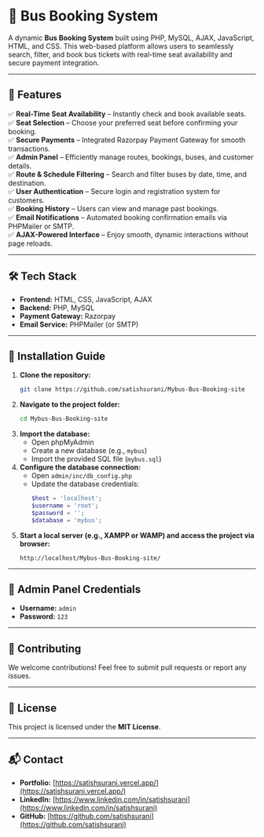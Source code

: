 # 🚌 Bus Booking System

A dynamic **Bus Booking System** built using PHP, MySQL, AJAX, JavaScript, HTML, and CSS. This web-based platform allows users to seamlessly search, filter, and book bus tickets with real-time seat availability and secure payment integration.

---

## 🚀 Features

✅ **Real-Time Seat Availability** – Instantly check and book available seats.  
✅ **Seat Selection** – Choose your preferred seat before confirming your booking.  
✅ **Secure Payments** – Integrated Razorpay Payment Gateway for smooth transactions.  
✅ **Admin Panel** – Efficiently manage routes, bookings, buses, and customer details.  
✅ **Route & Schedule Filtering** – Search and filter buses by date, time, and destination.  
✅ **User Authentication** – Secure login and registration system for customers.  
✅ **Booking History** – Users can view and manage past bookings.  
✅ **Email Notifications** – Automated booking confirmation emails via PHPMailer or SMTP.  
✅ **AJAX-Powered Interface** – Enjoy smooth, dynamic interactions without page reloads.  

---

## 🛠️ Tech Stack

- **Frontend:** HTML, CSS, JavaScript, AJAX  
- **Backend:** PHP, MySQL  
- **Payment Gateway:** Razorpay  
- **Email Service:** PHPMailer (or SMTP)  

---

## 📂 Installation Guide

1. **Clone the repository:**
   ```sh
   git clone https://github.com/satishsurani/Mybus-Bus-Booking-site
   ```
2. **Navigate to the project folder:**
   ```sh
   cd Mybus-Bus-Booking-site
   ```
3. **Import the database:**
   - Open phpMyAdmin
   - Create a new database (e.g., `mybus`)
   - Import the provided SQL file (`mybus.sql`)
4. **Configure the database connection:**
   - Open `admin/inc/db_config.php`
   - Update the database credentials:
     ```php
     $host = 'localhost';
     $username = 'root';
     $password = '';
     $database = 'mybus';
     ```
5. **Start a local server (e.g., XAMPP or WAMP) and access the project via browser:**
   ```
   http://localhost/Mybus-Bus-Booking-site/
   ```

---

## 🔑 Admin Panel Credentials

- **Username:** `admin`  
- **Password:** `123`  

---

## 🤝 Contributing

We welcome contributions! Feel free to submit pull requests or report any issues.

---

## 📜 License

This project is licensed under the **MIT License**.

---

## 📬 Contact

- **Portfolio:** [https://satishsurani.vercel.app/](https://satishsurani.vercel.app/)  
- **LinkedIn:** [https://www.linkedin.com/in/satishsurani](https://www.linkedin.com/in/satishsurani)  
- **GitHub:** [https://github.com/satishsurani](https://github.com/satishsurani)

